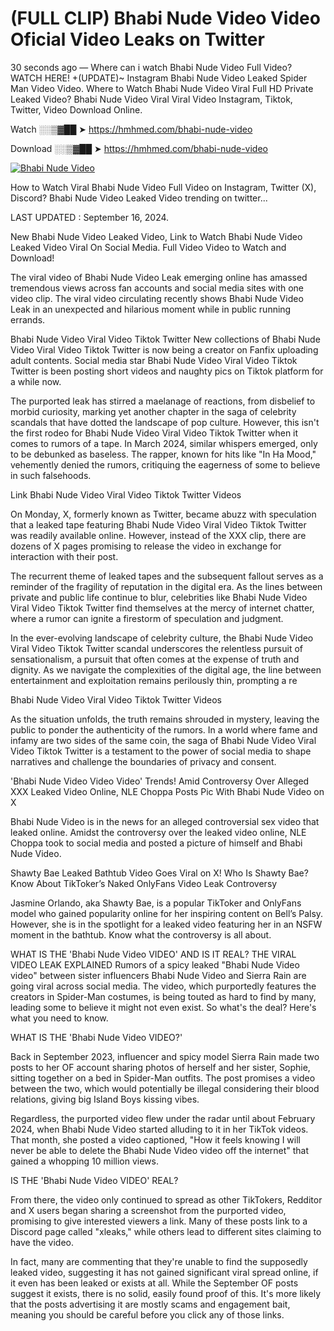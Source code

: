 # (FULL CLIP) Bhabi Nude Video Video Oficial Video Leaks on Twitter

30 seconds ago — Where can i watch Bhabi Nude Video Full Video? WATCH HERE! +(UPDATE)~ Instagram Bhabi Nude Video Leaked Spider Man Video Video. Where to Watch Bhabi Nude Video Viral Full HD Private Leaked Video? Bhabi Nude Video Viral Viral Video Instagram, Tiktok, Twitter, Video Download Online.

Watch ░░▒▓██ ➤ https://hmhmed.com/bhabi-nude-video

Download ░░▒▓██ ➤ https://hmhmed.com/bhabi-nude-video

[![Bhabi Nude Video](https://i.imgur.com/dJHk4Zq.gif)](https://hmhmed.com/bhabi-nude-video)

How to Watch Viral Bhabi Nude Video Full Video on Instagram, Twitter (X), Discord? Bhabi Nude Video Leaked Video trending on twitter...

LAST UPDATED : September 16, 2024.

New Bhabi Nude Video Leaked Video, Link to Watch Bhabi Nude Video Leaked Video Viral On Social Media. Full Video Video to Watch and Download!

The viral video of Bhabi Nude Video Leak emerging online has amassed tremendous views across fan accounts and social media sites with one video clip. The viral video circulating recently shows Bhabi Nude Video Leak in an unexpected and hilarious moment while in public running errands.

Bhabi Nude Video Viral Video Tiktok Twitter New collections of Bhabi Nude Video Viral Video Tiktok Twitter is now being a creator on Fanfix uploading adult contents. Social media star Bhabi Nude Video Viral Video Tiktok Twitter is been posting short videos and naughty pics on Tiktok platform for a while now.

The purported leak has stirred a maelanage of reactions, from disbelief to morbid curiosity, marking yet another chapter in the saga of celebrity scandals that have dotted the landscape of pop culture. However, this isn't the first rodeo for Bhabi Nude Video Viral Video Tiktok Twitter when it comes to rumors of a tape. In March 2024, similar whispers emerged, only to be debunked as baseless. The rapper, known for hits like "In Ha Mood," vehemently denied the rumors, critiquing the eagerness of some to believe in such falsehoods.

Link Bhabi Nude Video Viral Video Tiktok Twitter Videos

On Monday, X, formerly known as Twitter, became abuzz with speculation that a leaked tape featuring Bhabi Nude Video Viral Video Tiktok Twitter was readily available online. However, instead of the XXX clip, there are dozens of X pages promising to release the video in exchange for interaction with their post.

The recurrent theme of leaked tapes and the subsequent fallout serves as a reminder of the fragility of reputation in the digital era. As the lines between private and public life continue to blur, celebrities like Bhabi Nude Video Viral Video Tiktok Twitter find themselves at the mercy of internet chatter, where a rumor can ignite a firestorm of speculation and judgment.

In the ever-evolving landscape of celebrity culture, the Bhabi Nude Video Viral Video Tiktok Twitter scandal underscores the relentless pursuit of sensationalism, a pursuit that often comes at the expense of truth and dignity. As we navigate the complexities of the digital age, the line between entertainment and exploitation remains perilously thin, prompting a re

Bhabi Nude Video Viral Video Tiktok Twitter Videos

As the situation unfolds, the truth remains shrouded in mystery, leaving the public to ponder the authenticity of the rumors. In a world where fame and infamy are two sides of the same coin, the saga of Bhabi Nude Video Viral Video Tiktok Twitter is a testament to the power of social media to shape narratives and challenge the boundaries of privacy and consent.

'Bhabi Nude Video Video Video' Trends! Amid Controversy Over Alleged XXX Leaked Video Online, NLE Choppa Posts Pic With Bhabi Nude Video on X

Bhabi Nude Video is in the news for an alleged controversial sex video that leaked online. Amidst the controversy over the leaked video online, NLE Choppa took to social media and posted a picture of himself and Bhabi Nude Video.

Shawty Bae Leaked Bathtub Video Goes Viral on X! Who Is Shawty Bae? Know About TikToker’s Naked OnlyFans Video Leak Controversy

Jasmine Orlando, aka Shawty Bae, is a popular TikToker and OnlyFans model who gained popularity online for her inspiring content on Bell’s Palsy. However, she is in the spotlight for a leaked video featuring her in an NSFW moment in the bathtub. Know what the controversy is all about.

WHAT IS THE 'Bhabi Nude Video VIDEO' AND IS IT REAL? THE VIRAL VIDEO LEAK EXPLAINED Rumors of a spicy leaked "Bhabi Nude Video video" between sister influencers Bhabi Nude Video and Sierra Rain are going viral across social media. The video, which purportedly features the creators in Spider-Man costumes, is being touted as hard to find by many, leading some to believe it might not even exist. So what's the deal? Here's what you need to know.

WHAT IS THE 'Bhabi Nude Video VIDEO?'

Back in September 2023, influencer and spicy model Sierra Rain made two posts to her OF account sharing photos of herself and her sister, Sophie, sitting together on a bed in Spider-Man outfits. The post promises a video between the two, which would potentially be illegal considering their blood relations, giving big Island Boys kissing vibes.

Regardless, the purported video flew under the radar until about February 2024, when Bhabi Nude Video started alluding to it in her TikTok videos. That month, she posted a video captioned, "How it feels knowing I will never be able to delete the Bhabi Nude Video video off the internet" that gained a whopping 10 million views.

IS THE 'Bhabi Nude Video VIDEO' REAL?

From there, the video only continued to spread as other TikTokers, Redditor and X users began sharing a screenshot from the purported video, promising to give interested viewers a link. Many of these posts link to a Discord page called "xleaks," while others lead to different sites claiming to have the video.

In fact, many are commenting that they're unable to find the supposedly leaked video, suggesting it has not gained significant viral spread online, if it even has been leaked or exists at all. While the September OF posts suggest it exists, there is no solid, easily found proof of this. It's more likely that the posts advertising it are mostly scams and engagement bait, meaning you should be careful before you click any of those links.